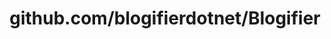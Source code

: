 ---
layout: post
title: github.com/blogifierdotnet/Blogifier
categories: link
tags: [انگلیسی, برنامه‌نویسی]
---